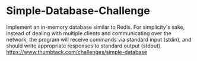 # Simple-Database-Challenge
Implement an in-memory database similar to Redis. For simplicity's sake, instead of dealing with multiple clients and communicating over the network, the program will receive commands via standard input (stdin), and should write appropriate responses to standard output (stdout).
https://www.thumbtack.com/challenges/simple-database
